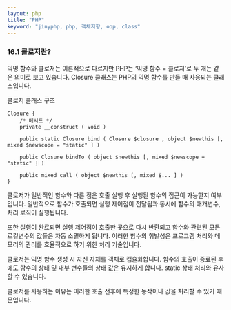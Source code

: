 ```yaml
---
layout: php
title: "PHP"
keyword: "jinyphp, php, 객체지향, oop, class"
---
```

### 16.1 클로저란?
익명 함수와 클로저는 이론적으로 다르지만 PHP는 ‘익명 함수 = 클로저’로 두 개는 같은 의미로 보고 있습니다. Closure 클래스는 PHP의 익명 함수를 만들 때 사용되는 클래스입니다.  

클로저 클래스 구조
```
Closure {
	/* 메서드 */
	private __construct ( void )
	
	public static Closure bind ( Closure $closure , object $newthis [, mixed $newscope = "static" ] )

	public Closure bindTo ( object $newthis [, mixed $newscope = "static" ] )
	
	public mixed call ( object $newthis [, mixed $... ] )
}
```

클로저가 일반적인 함수와 다른 점은 호출 실행 후 실행된 함수의 접근이 가능한지 여부입니다. 일반적으로 함수가 호출되면 실행 제어점이 전달됨과 동시에 함수의 매개변수, 처리 로직이 실행됩니다.  

또한 실행이 완료되면 실행 제어점이 호출한 곳으로 다시 반환되고 함수와 관련된 모든 로컬변수의 값들은 자동 소멸하게 됩니다. 이러한 함수의 휘발성은 프로그램 처리와 메모리의 관리를 효율적으로 하기 위한 처리 기술입니다.  

클로저는 익명 함수 생성 시 자신 자체를 객체로 캡슐화합니다. 함수의 호출이 종료된 후에도 함수의 상태 및 내부 변수들의 상태 값은 유지하게 합니다. static 상태 처리와 유사할 수 있습니다.  

클로저를 사용하는 이유는 이러한 호출 전후에 특정한 동작이나 값을 처리할 수 있기 때문입니다.  

<br><br>